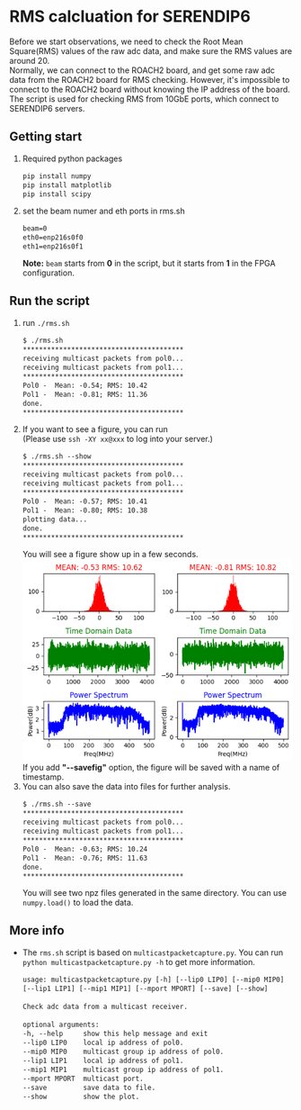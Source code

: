 # RMS calcluation for SERENDIP6
Before we start observations, we need to check the Root Mean Square(RMS) values of the raw adc data, and make sure the RMS values are around 20.  
Normally, we can connect to the ROACH2 board, and get some raw adc data from the ROACH2 board for RMS checking. However, it's impossible to connect to the ROACH2 board without knowing the IP address of the board.  
The script is used for checking RMS from 10GbE ports, which connect to SERENDIP6 servers.
## Getting start
1. Required python packages
    ```
    pip install numpy
    pip install matplotlib
    pip install scipy
    ```
2. set the beam numer and eth ports in rms.sh
    ```
    beam=0
    eth0=enp216s0f0
    eth1=enp216s0f1
    ```
    **Note:** `beam` starts from **0** in the script, but it starts from **1** in the FPGA configuration.
## Run the script
1. run `./rms.sh`
    ```
    $ ./rms.sh 
    ****************************************
    receiving multicast packets from pol0...
    receiving multicast packets from pol1...
    ****************************************
    Pol0 -  Mean: -0.54; RMS: 10.42
    Pol1 -  Mean: -0.81; RMS: 11.36
    done.
    ****************************************
    ```
2. If you want to see a figure, you can run  
    (Please use `ssh -XY xx@xxx` to log into your server.)
    ```
    $ ./rms.sh --show
    ****************************************
    receiving multicast packets from pol0...
    receiving multicast packets from pol1...
    ****************************************
    Pol0 -  Mean: -0.57; RMS: 10.41
    Pol1 -  Mean: -0.80; RMS: 10.38
    plotting data...
    done.
    ****************************************
    ```
    You will see a figure show up in a few seconds.![fig](figures/rms.png)  
    If you add **"--savefig"** option, the figure will be saved with a name of timestamp.
3. You can also save the data into files for further analysis.
    ```
    $ ./rms.sh --save
    ****************************************
    receiving multicast packets from pol0...
    receiving multicast packets from pol1...
    ****************************************
    Pol0 -  Mean: -0.63; RMS: 10.24
    Pol1 -  Mean: -0.76; RMS: 11.63
    done.
    ****************************************
    ```
    You will see two npz files generated in the same directory. You can use `numpy.load()` to load the data.
## More info
* The `rms.sh` script is based on `multicastpacketcapture.py`. You can run `python multicastpacketcapture.py -h` to get more information.
    ```
    usage: multicastpacketcapture.py [-h] [--lip0 LIP0] [--mip0 MIP0] [--lip1 LIP1] [--mip1 MIP1] [--mport MPORT] [--save] [--show]

    Check adc data from a multicast receiver.

    optional arguments:
    -h, --help     show this help message and exit
    --lip0 LIP0    local ip address of pol0.
    --mip0 MIP0    multicast group ip address of pol0.
    --lip1 LIP1    local ip address of pol1.
    --mip1 MIP1    multicast group ip address of pol1.
    --mport MPORT  multicast port.
    --save         save data to file.
    --show         show the plot.
    ```
